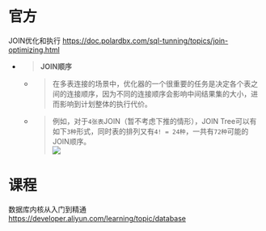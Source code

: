 
# 官方

JOIN优化和执行 https://doc.polardbx.com/sql-tunning/topics/join-optimizing.html
- > **JOIN顺序**
  * > 在多表连接的场景中，优化器的一个很重要的任务是决定各个表之间的连接顺序，因为不同的连接顺序会影响中间结果集的大小，进而影响到计划整体的执行代价。
  * > 例如，对于`4张表`JOIN（暂不考虑下推的情形），JOIN Tree可以有如下`3种`形式，同时表的排列又有`4! = 24种`，一共有`72种`可能的JOIN顺序。 <br> ![](https://doc.polardbx.com/sql-tunning/images/p334721.png)

# 课程

数据库内核从入门到精通 https://developer.aliyun.com/learning/topic/database
